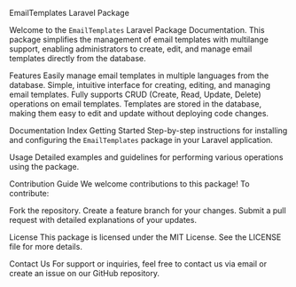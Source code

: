 EmailTemplates Laravel Package

Welcome to the `EmailTemplates` Laravel Package Documentation. This package simplifies the management of email templates with multilange support, enabling administrators to create, edit, and manage email templates directly from the database.    

Features
Easily manage email templates in multiple languages from the database.
Simple, intuitive interface for creating, editing, and managing email templates.
Fully supports CRUD (Create, Read, Update, Delete) operations on email templates.
Templates are stored in the database, making them easy to edit and update without deploying code changes.


Documentation Index
Getting Started
Step-by-step instructions for installing and configuring the `EmailTemplates` package in your Laravel application.

Usage
Detailed examples and guidelines for performing various operations using the package.

Contribution Guide
We welcome contributions to this package! To contribute:

Fork the repository.
Create a feature branch for your changes.
Submit a pull request with detailed explanations of your updates.

License
This package is licensed under the MIT License. See the LICENSE file for more details.

Contact Us
For support or inquiries, feel free to contact us via email or create an issue on our GitHub repository.